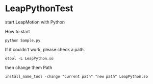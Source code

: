 LeapPythonTest
==============

start LeapMotion with Python


How to start

``
python Sample.py
``
 
If it couldn't work, please check a path.

``
otool -L LeapPython.so
``

then change them Path

``
  install_name_tool -change "current path" "new path" LeapPython.so
``
